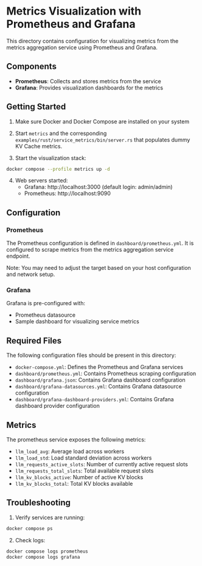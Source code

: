 # Metrics Visualization with Prometheus and Grafana

This directory contains configuration for visualizing metrics from the metrics aggregation service using Prometheus and Grafana.

## Components

- **Prometheus**: Collects and stores metrics from the service
- **Grafana**: Provides visualization dashboards for the metrics

## Getting Started

1. Make sure Docker and Docker Compose are installed on your system

2. Start `metrics` and the corresponding `examples/rust/service_metrics/bin/server.rs` that populates dummy KV Cache metrics.

3. Start the visualization stack:

  ```bash
  docker compose --profile metrics up -d
  ```

4. Web servers started:
   - Grafana: http://localhost:3000 (default login: admin/admin)
   - Prometheus: http://localhost:9090

## Configuration

### Prometheus

The Prometheus configuration is defined in `dashboard/prometheus.yml`. It is configured to scrape metrics from the metrics aggregation service endpoint.

Note: You may need to adjust the target based on your host configuration and network setup.

### Grafana

Grafana is pre-configured with:
- Prometheus datasource
- Sample dashboard for visualizing service metrics

## Required Files

The following configuration files should be present in this directory:
- `docker-compose.yml`: Defines the Prometheus and Grafana services
- `dashboard/prometheus.yml`: Contains Prometheus scraping configuration
- `dashboard/grafana.json`: Contains Grafana dashboard configuration
- `dashboard/grafana-datasources.yml`: Contains Grafana datasource configuration
- `dashboard/grafana-dashboard-providers.yml`: Contains Grafana dashboard provider configuration

## Metrics

The prometheus service exposes the following metrics:
- `llm_load_avg`: Average load across workers
- `llm_load_std`: Load standard deviation across workers
- `llm_requests_active_slots`: Number of currently active request slots
- `llm_requests_total_slots`: Total available request slots
- `llm_kv_blocks_active`: Number of active KV blocks
- `llm_kv_blocks_total`: Total KV blocks available

## Troubleshooting

1. Verify services are running:
  ```bash
  docker compose ps
  ```

2. Check logs:
  ```bash
  docker compose logs prometheus
  docker compose logs grafana
  ```

